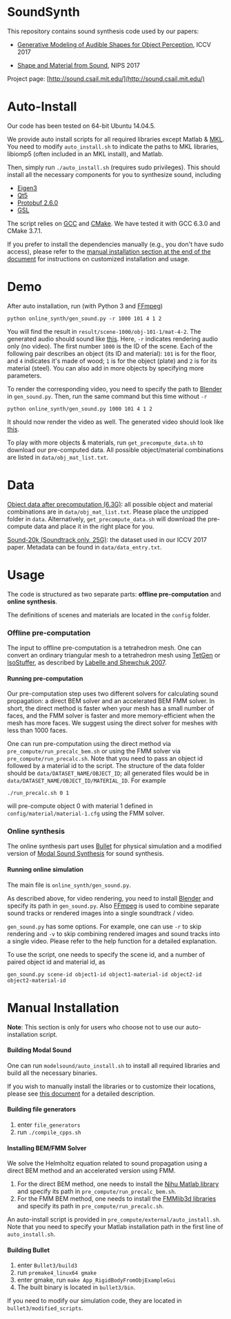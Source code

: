 # SoundSynth

This repository contains sound synthesis code used by our papers:

* [Generative Modeling of Audible Shapes for Object Perception](http://sound.csail.mit.edu/papers/gensound_iccv.pdf), ICCV 2017

* [Shape and Material from Sound](http://sound.csail.mit.edu/papers/fastsound_nips.pdf), NIPS 2017

Project page:  [http://sound.csail.mit.edu/](http://sound.csail.mit.edu/)
 
# Auto-Install

Our code has been tested on 64-bit Ubuntu 14.04.5.
 
We provide auto install scripts for all required libraries except Matlab & [MKL](https://software.intel.com/en-us/mkl). You need to modify `auto_install.sh` to indicate the paths to MKL libraries, libiomp5 (often included in an MKL install), and Matlab.
 
Then, simply run `./auto_install.sh` (requires sudo privileges). This should install all the necessary components for you to synthesize sound, including
- [Eigen3](http://eigen.tuxfamily.org/index.php?title=Main_Page)
- [Qt5](http://doc.qt.io/qt-5/qt5-intro.html)
- [Protobuf 2.6.0](https://github.com/google/protobuf)
- [GSL](https://www.gnu.org/software/gsl/doc/html/index.html)

The script relies on [GCC](https://gcc.gnu.org/) and [CMake](https://cmake.org/). We have tested it with GCC 6.3.0 and CMake 3.7.1.
 
If you prefer to install the dependencies manually (e.g., you don't have sudo access), please refer to the [manual installation section at the end of the document](#manual-installation) for instructions on customized installation and usage.

# Demo

After auto installation, run (with Python 3 and [FFmpeg](https://www.ffmpeg.org/))

`python online_synth/gen_sound.py -r 1000 101 4 1 2`

You will find the result in `result/scene-1000/obj-101-1/mat-4-2`. The generated audio should sound like [this](http://sound.csail.mit.edu/data/merged.wav). Here, `-r` indicates rendering audio only (no video). The first number `1000` is the ID of the scene. Each of the following pair describes an object (its ID and material): `101` is for the floor, and `4` indicates it's made of wood; `1` is for the object (plate) and `2` is for its material (steel). You can also add in more objects by specifying more parameters. 

To render the corresponding video, you need to specify the path to [Blender](https://www.blender.org/) in `gen_sound.py`. Then, run the same command but this time without `-r`

`python online_synth/gen_sound.py 1000 101 4 1 2`

It should now render the video as well. The generated video should look like [this](http://sound.csail.mit.edu/data/result.mp4).

To play with more objects & materials, run `get_precompute_data.sh` to download our pre-computed data. All possible object/material combinations are listed in `data/obj_mat_list.txt`. 

# Data
   
[Object data after precomputation (6.3G)](http://sound.csail.mit.edu/data/pre_compute_data.zip): all possible object and material combinations are in `data/obj_mat_list.txt`. Please place the unzipped folder in `data`. Alternatively, `get_precompute_data.sh` will download the pre-compute data and place it in the right place for you.

[Sound-20k (Soundtrack only, 25G)](http://sound.csail.mit.edu/data/sound-20k.tar.gz): the dataset used in our ICCV 2017 paper. Metadata can be found in `data/data_entry.txt`.
 
# Usage
 
The code is structured as two separate parts: **offline pre-computation** and **online synthesis**.
 
The definitions of scenes and materials are located in the `config` folder.
 
### Offline pre-computation
  
The input to offline pre-computation is a tetrahedron mesh. One can convert an ordinary triangular mesh to a tetrahedron mesh using [TetGen](http://wias-berlin.de/software/tetgen/) or [IsoStuffer](https://github.com/cxzheng/ModalSound), as described by [Labelle and Shewchuk 2007](http://www.cs.berkeley.edu/~jrs/papers/stuffing.pdf).
  
#### Running pre-computation
  
Our pre-computation step uses two different solvers for calculating sound propagation: a direct BEM solver and an accelerated BEM FMM solver. In short, the direct method is faster when your mesh has a small number of faces, and the FMM solver is faster and more memory-efficient when the mesh has more faces. We suggest using the direct solver for meshes with less than 1000 faces. 

One can run pre-computation using the direct method via `pre_compute/run_precalc_bem.sh` or using the FMM solver via `pre_compute/run_precalc.sh`. Note that you need to pass an object id followed by a material id to the script. The structure of the data folder should be `data/DATASET_NAME/OBJECT_ID`; all generated files would be in `data/DATASET_NAME/OBJECT_ID/MATERIAL_ID`. For example

`./run_precalc.sh 0 1`

will pre-compute object 0 with material 1 defined in `config/material/material-1.cfg` using the FMM solver.

### Online synthesis
 
The online synthesis part uses [Bullet](https://github.com/bulletphysics/bullet3) for physical simulation and a modified version of [Modal Sound Synthesis](https://github.com/cxzheng/ModalSound) for sound synthesis.

#### Running online simulation
  
The main file is `online_synth/gen_sound.py`.
  
As described above, for video rendering, you need to install [Blender](https://www.blender.org/) and specify its path in `gen_sound.py`. Also [FFmpeg](https://www.ffmpeg.org) is used to combine separate sound tracks or rendered images into a single soundtrack / video.
  
`gen_sound.py` has some options. For example, one can use `-r` to skip rendering and `-v` to skip combining rendered images and sound tracks into a single video. Please refer to the help function for a detailed explanation. 

To use the script, one needs to specify the scene id, and a number of paired object id and material id, as

`gen_sound.py scene-id object1-id object1-material-id object2-id object2-material-id`

# Manual Installation

**Note**: This section is only for users who choose not to use our auto-installation script.

#### Building Modal Sound
  
One can run `modelsound/auto_install.sh` to install all required libraries and build all the necessary binaries.
  
If you wish to manually install the libraries or to customize their locations, please see [this document](https://github.com/ztzhang/SoundSynth/blob/master/documents/building_modalsound.md) for a detailed description. 
  
#### Building file generators
  
1. enter `file_generators`
2. run `./compile_cpps.sh`
  
#### Installing BEM/FMM Solver
  
We solve the Helmholtz equation related to sound propagation using a direct BEM method and an accelerated version using FMM. 
  
1. For the direct BEM method, one needs to install the [Nihu Matlab library](http://last.hit.bme.hu/nihu/index.html) and specify its path in `pre_compute/run_precalc_bem.sh`.
2. For the FMM BEM method, one needs to install the [FMMlib3d libraries](https://cims.nyu.edu/cmcl/fmm3dlib/fmm3dlib.html) and specify its path in `pre_compute/run_precalc.sh`.
  
An auto-install script is provided in `pre_compute/external/auto_install.sh`. Note that you need to specify your Matlab installation path in the first line of `auto_install.sh`. 

 
#### Building Bullet
  
1. enter `Bullet3/build3`
2. run `premake4_linux64 gmake`
3. enter gmake, run `make App_RigidBodyFromObjExampleGui`
4. The built binary is located in `bullet3/bin`.
  
If you need to modify our simulation code, they are located in `bullet3/modified_scripts`.

